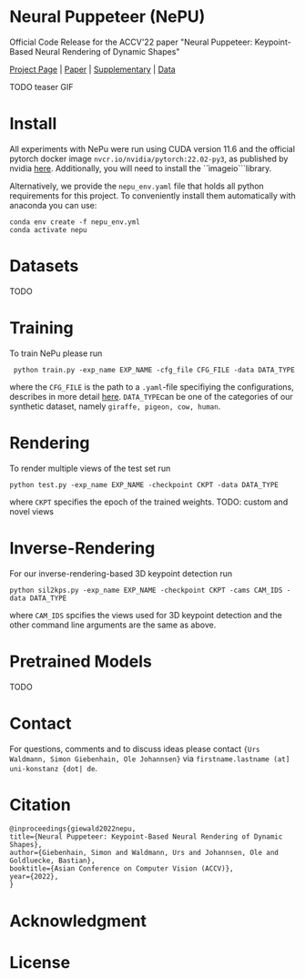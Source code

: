 # Neural Puppeteer (NePU)
Official Code Release for the ACCV'22 paper "Neural Puppeteer: Keypoint-Based Neural Rendering of Dynamic Shapes"

[Project Page](https://urs-waldmann.github.io/NePu/) | [Paper](todo-insert-link) | [Supplementary](todo-insert-link) | [Data](todo-insert-link)

TODO teaser GIF

# Install

All experiments with NePu were run using CUDA version 11.6 and the official pytorch docker image `nvcr.io/nvidia/pytorch:22.02-py3`, as published by nvidia [here](https://ngc.nvidia.com/catalog/containers/nvidia:pytorch). Additionally, you will need to install the ``ìmageio```library.

Alternatively, we provide the `nepu_env.yaml` file that holds all python requirements for this project. To conveniently install them automatically with anaconda you can use:
```
conda env create -f nepu_env.yml
conda activate nepu
```


# Datasets

TODO

# Training

To train NePu please run 

``` python train.py -exp_name EXP_NAME -cfg_file CFG_FILE -data DATA_TYPE```

where the ```CFG_FILE``` is the path to a ```.yaml```-file specifiying the configurations, describes in more detail [here](todo-insert-link-here). ```DATA_TYPE```can be one of the categories of our synthetic dataset, namely ```giraffe, pigeon, cow, human```.


# Rendering

To render multiple views of the test set run 

``` python test.py -exp_name EXP_NAME -checkpoint CKPT -data DATA_TYPE ```

where ```CKPT``` specifies the epoch of the trained weights.
TODO: custom and novel views

# Inverse-Rendering

For our inverse-rendering-based 3D keypoint detection run

```
python sil2kps.py -exp_name EXP_NAME -checkpoint CKPT -cams CAM_IDS -data DATA_TYPE 
```

where ```CAM_IDS``` spcifies the views used for 3D keypoint detection and the other command line arguments are the same as above.

# Pretrained Models

TODO

# Contact

For questions, comments and to discuss ideas please contact ```{Urs Waldmann, Simon Giebenhain, Ole Johannsen}``` via ```firstname.lastname (at] uni-konstanz {dot| de```.

# Citation

```
@inproceedings{giewald2022nepu,
title={Neural Puppeteer: Keypoint-Based Neural Rendering of Dynamic Shapes},
author={Giebenhain, Simon and Waldmann, Urs and Johannsen, Ole and Goldluecke, Bastian},
booktitle={Asian Conference on Computer Vision (ACCV)},
year={2022},
}
```

# Acknowledgment

# License
